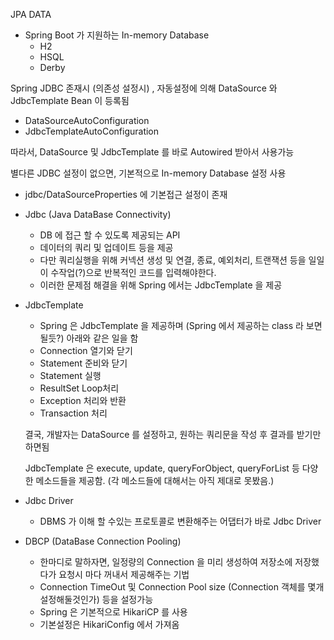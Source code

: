 JPA DATA

* Spring Boot 가 지원하는 In-memory Database
  - H2
  - HSQL
  - Derby
  
Spring JDBC 존재시 (의존성 설정시) , 자동설정에 의해 DataSource 와 JdbcTemplate Bean 이 등록됨
  - DataSourceAutoConfiguration
  - JdbcTemplateAutoConfiguration
  
따라서, DataSource 및 JdbcTemplate 를 바로 Autowired 받아서 사용가능

별다른 JDBC 설정이 없으면, 기본적으로 In-memory Database 설정 사용
  - jdbc/DataSourceProperties 에 기본접근 설정이 존재


* Jdbc (Java DataBase Connectivity)
  - DB 에 접근 할 수 있도록 제공되는 API
  - 데이터의 쿼리 및 업데이트 등을 제공
  - 다만 쿼리실행을 위해 커넥션 생성 및 연결, 종료, 예외처리, 트랜잭션 등을 일일이 수작업(?)으로
  반복적인 코드를 입력해야한다.
  - 이러한 문제점 해결을 위해 Spring 에서는 JdbcTemplate 을 제공
  
* JdbcTemplate
  - Spring 은 JdbcTemplate 을 제공하며 (Spring 에서 제공하는 class 라 보면될듯?) 아래와 같은 일을 함
  - Connection 열기와 닫기
  - Statement 준비와 닫기
  - Statement 실행
  - ResultSet Loop처리
  - Exception 처리와 반환
  - Transaction 처리
  
  결국, 개발자는 DataSource 를 설정하고, 원하는 쿼리문을 작성 후 결과를 받기만 하면됨
  
  JdbcTemplate 은 execute, update, queryForObject, queryForList 등 다양한 메소드들을 제공함. 
  (각 메소드들에 대해서는 아직 제대로 못봤음.)
  
* Jdbc Driver
  - DBMS 가 이해 할 수있는 프로토콜로 변환해주는 어댑터가 바로 Jdbc Driver
  
* DBCP (DataBase Connection Pooling)
  - 한마디로 말하자면, 일정량의 Connection 을 미리 생성하여 저장소에 저장했다가 요청시 마다 꺼내서 제공해주는 기법
  - Connection TimeOut 및 Connection Pool size (Connection 객체를 몇개 설정해둘것인가) 등을 설정가능
  - Spring 은 기본적으로 HikariCP 를 사용
  - 기본설정은 HikariConfig 에서 가져옴

